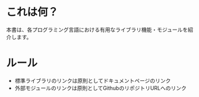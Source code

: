 # これは何？

本書は、各プログラミング言語における有用なライブラリ機能・モジュールを紹介します。

# ルール

- 標準ライブラリのリンクは原則としてドキュメントページのリンク
- 外部モジュールのリンクは原則としてGithubのリポジトリURLへのリンク
